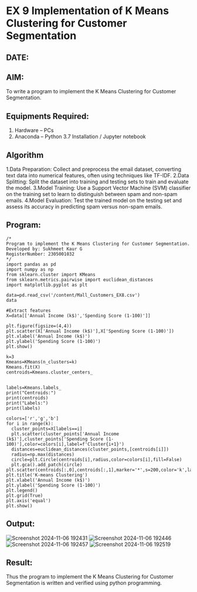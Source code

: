 # EX 9 Implementation of K Means Clustering for Customer Segmentation
## DATE:
## AIM:
To write a program to implement the K Means Clustering for Customer Segmentation.

## Equipments Required:
1. Hardware – PCs
2. Anaconda – Python 3.7 Installation / Jupyter notebook

## Algorithm

1.Data Preparation: Collect and preprocess the email dataset, converting text data into numerical features, often using techniques like TF-IDF.
2.Data Splitting: Split the dataset into training and testing sets to train and evaluate the model.
3.Model Training: Use a Support Vector Machine (SVM) classifier on the training set to learn to distinguish between spam and non-spam emails.
4.Model Evaluation: Test the trained model on the testing set and assess its accuracy in predicting spam versus non-spam emails.

## Program:
```
/*
Program to implement the K Means Clustering for Customer Segmentation.
Developed by: Sukhmeet Kaur G
RegisterNumber: 2305001032
*/
import pandas as pd
import numpy as np
from sklearn.cluster import KMeans
from sklearn.metrics.pairwise import euclidean_distances
import matplotlib.pyplot as plt

data=pd.read_csv('/content/Mall_Customers_EX8.csv')
data

#Extract features
X=data[['Annual Income (k$)','Spending Score (1-100)']]

plt.figure(figsize=(4,4))
plt.scatter(X['Annual Income (k$)'],X['Spending Score (1-100)'])
plt.xlabel('Annual Income (k$)')
plt.ylabel('Spending Score (1-100)')
plt.show()

k=3
Kmeans=KMeans(n_clusters=k)
Kmeans.fit(X)
centroids=Kmeans.cluster_centers_


labels=Kmeans.labels_
print("Centroids:")
print(centroids)
print("Labels:")
print(labels)

colors=['r','g','b']
for i in range(k):
  cluster_points=X[labels==i]
  plt.scatter(cluster_points['Annual Income (k$)'],cluster_points['Spending Score (1-100)'],color=colors[i],label=f'Cluster{i+1}')
  distances=euclidean_distances(cluster_points,[centroids[i]])
  radius=np.max(distances)
  circle=plt.Circle(centroids[i],radius,color=colors[i],fill=False)
  plt.gca().add_patch(circle)
plt.scatter(centroids[:,0],centroids[:,1],marker='*',s=200,color='k',label='Centroids')
plt.title('K-means Clustering')
plt.xlabel('Annual Income (k$)')
plt.ylabel('Spending Score (1-100)')
plt.legend()
plt.grid(True)
plt.axis('equal')
plt.show()
```

## Output:
![Screenshot 2024-11-06 192431](https://github.com/user-attachments/assets/8f53ebdd-4cc3-469e-8a43-6ade53ab04c5)
![Screenshot 2024-11-06 192446](https://github.com/user-attachments/assets/0efca472-599f-4252-98fd-08fded25a38e)
![Screenshot 2024-11-06 192457](https://github.com/user-attachments/assets/d1d843f6-61f7-4be2-9a83-6bd07e83bb63)
![Screenshot 2024-11-06 192519](https://github.com/user-attachments/assets/5a9bc410-dbd8-4bc4-ad07-ea775b008b96)


## Result:
Thus the program to implement the K Means Clustering for Customer Segmentation is written and verified using python programming.
